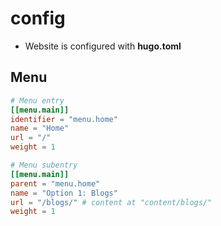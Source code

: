 # config

- Website is configured with **hugo.toml**

## Menu

```toml
# Menu entry
[[menu.main]]
identifier = "menu.home"
name = "Home"
url = "/"
weight = 1

# Menu subentry
[[menu.main]]
parent = "menu.home"
name = "Option 1: Blogs"
url = "/blogs/" # content at "content/blogs/"
weight = 1
```
